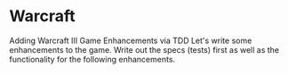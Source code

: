 # Warcraft
Adding Warcraft III Game Enhancements via TDD Let's write some enhancements to the game. Write out the specs (tests) first as well as the functionality for the following enhancements.
